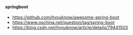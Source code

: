 #### springboot
* https://github.com/ityouknow/awesome-spring-boot
* https://www.oschina.net/question/tag/spring-boot
* https://blog.csdn.net/ityouknow/article/details/79441503
